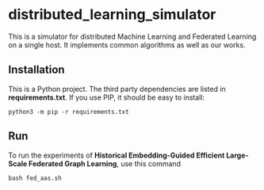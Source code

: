 # distributed_learning_simulator

This is a simulator for distributed Machine Learning and Federated Learning on a single host. It implements common algorithms as well as our works.

## Installation

This is a Python project. The third party dependencies are listed in **requirements.txt**. If you use PIP, it should be easy to install:

```
python3 -m pip -r requirements.txt
```

## Run

To run the experiments of **Historical Embedding-Guided Efficient Large-Scale Federated Graph Learning**, use this command

```
bash fed_aas.sh
```
